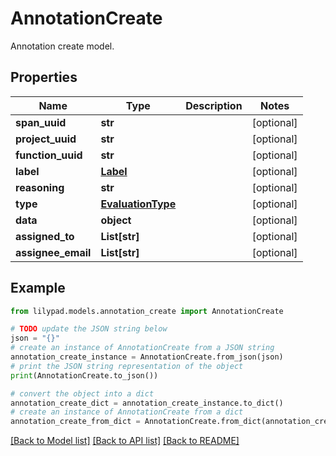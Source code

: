 # AnnotationCreate

Annotation create model.

## Properties

Name | Type | Description | Notes
------------ | ------------- | ------------- | -------------
**span_uuid** | **str** |  | [optional] 
**project_uuid** | **str** |  | [optional] 
**function_uuid** | **str** |  | [optional] 
**label** | [**Label**](Label.md) |  | [optional] 
**reasoning** | **str** |  | [optional] 
**type** | [**EvaluationType**](EvaluationType.md) |  | [optional] 
**data** | **object** |  | [optional] 
**assigned_to** | **List[str]** |  | [optional] 
**assignee_email** | **List[str]** |  | [optional] 

## Example

```python
from lilypad.models.annotation_create import AnnotationCreate

# TODO update the JSON string below
json = "{}"
# create an instance of AnnotationCreate from a JSON string
annotation_create_instance = AnnotationCreate.from_json(json)
# print the JSON string representation of the object
print(AnnotationCreate.to_json())

# convert the object into a dict
annotation_create_dict = annotation_create_instance.to_dict()
# create an instance of AnnotationCreate from a dict
annotation_create_from_dict = AnnotationCreate.from_dict(annotation_create_dict)
```
[[Back to Model list]](../README.md#documentation-for-models) [[Back to API list]](../README.md#documentation-for-api-endpoints) [[Back to README]](../README.md)


